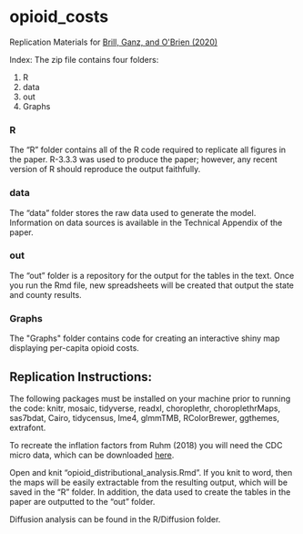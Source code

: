 # opioid_costs

Replication Materials for [Brill, Ganz, and O'Brien (2020)](https://www.aei.org/research-products/report/the-economic-cost-and-spatial-diffusion-of-the-opioid-crisis-2009-18/)

Index:
The zip file contains four folders:
1.	R
2.	data
3.	out
4.	Graphs

### R
The “R” folder contains all of the R code required to replicate all figures in the paper. R-3.3.3 was used to produce the paper; however, any recent version of R should reproduce the output faithfully.

### data
The “data” folder stores the raw data used to generate the model. Information on data sources is available in the Technical Appendix of the paper.

### out
The “out” folder is a repository for the output for the tables in the text. Once you run the Rmd file, new spreadsheets will be created that output the state and county results.

### Graphs
The "Graphs" folder contains code for creating an interactive shiny map displaying per-capita opioid costs.

## Replication Instructions:
The following packages must be installed on your machine prior to running the code: knitr, mosaic, tidyverse, readxl, choroplethr, choroplethrMaps, sas7bdat, Cairo, tidycensus, lme4, glmmTMB, RColorBrewer, ggthemes, extrafont.

To recreate the inflation factors from Ruhm (2018) you will need the CDC micro data, which can be downloaded [here](https://www.cdc.gov/nchs/data_access/vitalstatsonline.htm).

Open and knit “opioid_distributional_analysis.Rmd”. If you knit to word, then the maps will be easily extractable from the resulting output, which will be saved in the “R” folder. In addition, the data used to create the tables in the paper are outputted to the “out” folder.

Diffusion analysis can be found in the R/Diffusion folder.
